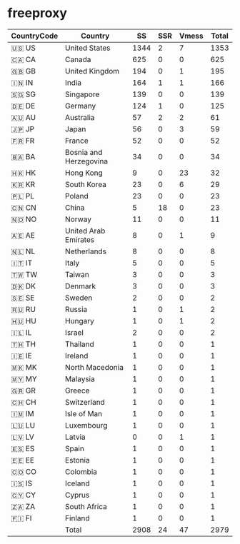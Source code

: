 # freeproxy

|CountryCode|Country|SS|SSR|Vmess|Total|
|  ----  | ----  |  ----  | ----  |  ----  | ----  |
|🇺🇸 US|United States|1344|2|7|1353|
|🇨🇦 CA|Canada|625|0|0|625|
|🇬🇧 GB|United Kingdom|194|0|1|195|
|🇮🇳 IN|India|164|1|1|166|
|🇸🇬 SG|Singapore|139|0|0|139|
|🇩🇪 DE|Germany|124|1|0|125|
|🇦🇺 AU|Australia|57|2|2|61|
|🇯🇵 JP|Japan|56|0|3|59|
|🇫🇷 FR|France|52|0|0|52|
|🇧🇦 BA|Bosnia and Herzegovina|34|0|0|34|
|🇭🇰 HK|Hong Kong|9|0|23|32|
|🇰🇷 KR|South Korea|23|0|6|29|
|🇵🇱 PL|Poland|23|0|0|23|
|🇨🇳 CN|China|5|18|0|23|
|🇳🇴 NO|Norway|11|0|0|11|
|🇦🇪 AE|United Arab Emirates|8|0|1|9|
|🇳🇱 NL|Netherlands|8|0|0|8|
|🇮🇹 IT|Italy|5|0|0|5|
|🇹🇼 TW|Taiwan|3|0|0|3|
|🇩🇰 DK|Denmark|3|0|0|3|
|🇸🇪 SE|Sweden|2|0|0|2|
|🇷🇺 RU|Russia|1|0|1|2|
|🇭🇺 HU|Hungary|1|0|1|2|
|🇮🇱 IL|Israel|2|0|0|2|
|🇹🇭 TH|Thailand|1|0|0|1|
|🇮🇪 IE|Ireland|1|0|0|1|
|🇲🇰 MK|North Macedonia|1|0|0|1|
|🇲🇾 MY|Malaysia|1|0|0|1|
|🇬🇷 GR|Greece|1|0|0|1|
|🇨🇭 CH|Switzerland|1|0|0|1|
|🇮🇲 IM|Isle of Man|1|0|0|1|
|🇱🇺 LU|Luxembourg|1|0|0|1|
|🇱🇻 LV|Latvia|0|0|1|1|
|🇪🇸 ES|Spain|1|0|0|1|
|🇪🇪 EE|Estonia|1|0|0|1|
|🇨🇴 CO|Colombia|1|0|0|1|
|🇮🇸 IS|Iceland|1|0|0|1|
|🇨🇾 CY|Cyprus|1|0|0|1|
|🇿🇦 ZA|South Africa|1|0|0|1|
|🇫🇮 FI|Finland|1|0|0|1|
||Total|2908|24|47|2979|
